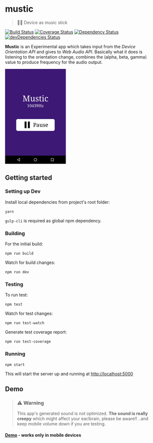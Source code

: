 # mustic
> 📱🎶 Device as music stick

[![Build Status](https://travis-ci.org/Praseetha-KR/mustic.svg?branch=master)](https://travis-ci.org/Praseetha-KR/mustic)
[![Coverage Status](https://coveralls.io/repos/github/Praseetha-KR/mustic/badge.svg)](https://coveralls.io/github/Praseetha-KR/mustic?branch=master)
[![Dependency Status](https://david-dm.org/Praseetha-KR/mustic.svg?maxAge=2592000)](https://david-dm.org/Praseetha-KR/mustic)
[![devDependencies Status](https://david-dm.org/Praseetha-KR/mustic/dev-status.svg)](https://david-dm.org/Praseetha-KR/mustic?type=dev)

**Mustic** is an Experimental app which takes input from the *Device Orientation API* and gives to *Web Audio API*. Basically what it does is listening to the orientation change, combines the (alpha, beta, gamma) value to produce frequency for the audio output.

<img src="screenshot.jpg" width="200">



## Getting started
### Setting up Dev

Install local dependencies from project's root folder:
```
yarn
```
`gulp-cli` is required as global npm dependency.

### Building

For the initial build:
```
npm run build
```

Watch for build changes:
```
npm run dev
```


### Testing

To run test:
```
npm test
```

Watch for test changes:
```
npm run test-watch
```

Generate test coverage report:
```
npm run test-coverage
```

### Running
```
npm start
```
This will start the server up and running at [http://localhost:5000](http://localhost:5000)

## Demo
> ### ⚠️ Warning
> This app's generated sound is not optimized. **The sound is really creepy** which might affect your ear/brain, please be aware!! ..and keep mobile volume down if you are testing.

#### [Demo](https://praseetha-kr.github.io/mustic/) - works only in mobile devices
